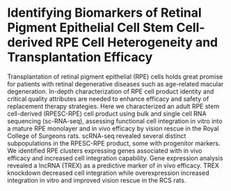 # Identifying Biomarkers of Retinal Pigment Epithelial Cell Stem Cell-derived RPE Cell Heterogeneity and Transplantation Efficacy

Transplantation of retinal pigment epithelial (RPE) cells holds great promise for patients with retinal degenerative diseases such as age-related macular degeneration. In-depth characterization of RPE cell product identity and critical quality attributes are needed to enhance efficacy and safety of replacement therapy strategies. Here we characterized an adult RPE stem cell-derived (RPESC-RPE) cell product using bulk and single cell RNA sequencing (sc-RNA-seq), assessing functional cell integration in vitro into a mature RPE monolayer and in vivo efficacy by vision rescue in the Royal College of Surgeons rats. scRNA-seq revealed several distinct subpopulations in the RPESC-RPE product, some with progenitor markers. We identified RPE clusters expressing genes associated with in vivo efficacy and increased cell integration capability. Gene expression analysis revealed a lncRNA (TREX) as a predictive marker of in vivo efficacy. TREX knockdown decreased cell integration while overexpression increased integration in vitro and improved vision rescue in the RCS rats. 
